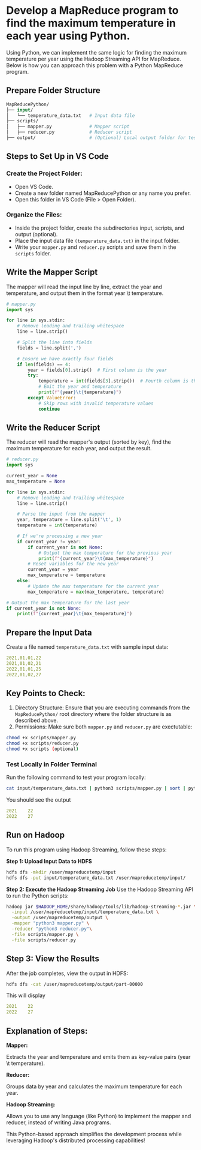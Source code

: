 # Develop a MapReduce program to find the maximum temperature in each year using Python.

Using Python, we can implement the same logic for finding the maximum temperature per year using the Hadoop Streaming API for MapReduce. Below is how you can approach this problem with a Python MapReduce program.

## Prepare Folder Structure

```graphql
MapReducePython/
├── input/
│   └── temperature_data.txt   # Input data file
├── scripts/
│   ├── mapper.py              # Mapper script
│   ├── reducer.py             # Reducer script
├── output/                    # (Optional) Local output folder for testing
```

## Steps to Set Up in VS Code

### Create the Project Folder:

* Open VS Code.
* Create a new folder named MapReducePython or any name you prefer.
* Open this folder in VS Code (File > Open Folder).

### Organize the Files:

* Inside the project folder, create the subdirectories input, scripts, and output (optional).
* Place the input data file `(temperature_data.txt)` in the input folder.
* Write your `mapper.py` and `reducer.py` scripts and save them in the `scripts` folder.


## Write the Mapper Script
The mapper will read the input line by line, extract the year and temperature, and output them in the format year \t temperature.

```python
# mapper.py
import sys

for line in sys.stdin:
    # Remove leading and trailing whitespace
    line = line.strip()

    # Split the line into fields
    fields = line.split(',')

    # Ensure we have exactly four fields
    if len(fields) == 4:
        year = fields[0].strip()  # First column is the year
        try:
            temperature = int(fields[3].strip())  # Fourth column is the temperature
            # Emit the year and temperature
            print(f"{year}\t{temperature}")
        except ValueError:
            # Skip rows with invalid temperature values
            continue
```

## Write the Reducer Script
The reducer will read the mapper's output (sorted by key), find the maximum temperature for each year, and output the result.

```python
# reducer.py
import sys

current_year = None
max_temperature = None

for line in sys.stdin:
    # Remove leading and trailing whitespace
    line = line.strip()

    # Parse the input from the mapper
    year, temperature = line.split('\t', 1)
    temperature = int(temperature)

    # If we're processing a new year
    if current_year != year:
        if current_year is not None:
            # Output the max temperature for the previous year
            print(f"{current_year}\t{max_temperature}")
        # Reset variables for the new year
        current_year = year
        max_temperature = temperature
    else:
        # Update the max temperature for the current year
        max_temperature = max(max_temperature, temperature)

# Output the max temperature for the last year
if current_year is not None:
    print(f"{current_year}\t{max_temperature}")
```
## Prepare the Input Data
Create a file named <code>temperature_data.txt</code> with sample input data:

```yaml
2021,01,01,22
2021,01,02,21
2022,01,01,25
2022,01,02,27
```

## Key Points to Check: 
1. Directory Structure: Ensure that you are executing commands from the `MapReducePython/` root directory where the folder structure is as described above.
2. Permissions: Make sure both `mapper.py` and `reducer.py` are exectutable:

```bash
chmod +x scripts/mapper.py
chmod +x scripts/reducer.py
chmod +x scripts (optional)
```

### Test Locally in Folder Terminal

Run the following command to test your program locally:

```bash
cat input/temperature_data.txt | python3 scripts/mapper.py | sort | python3 scripts/reducer.py
```

You should see the output
```yaml
2021	22
2022	27
```

## Run on Hadoop
To run this program using Hadoop Streaming, follow these steps:

**Step 1: Upload Input Data to HDFS**
```bash
hdfs dfs -mkdir /user/mapreducetemp/input
hdfs dfs -put input/temperature_data.txt /user/mapreducetemp/input/
```

**Step 2: Execute the Hadoop Streaming Job**
Use the Hadoop Streaming API to run the Python scripts:

```bash
hadoop jar $HADOOP_HOME/share/hadoop/tools/lib/hadoop-streaming-*.jar \
  -input /user/mapreducetemp/input/temperature_data.txt \
  -output /user/mapreducetemp/output \
  -mapper "python3 mapper.py" \
  -reducer "python3 reducer.py"\
  -file scripts/mapper.py \
  -file scripts/reducer.py
```

## Step 3: View the Results
After the job completes, view the output in HDFS:

```bash
hdfs dfs -cat /user/mapreducetemp/output/part-00000
```

This will display

```yaml
2021	22
2022	27
```

## Explanation of Steps:

**Mapper:**

  Extracts the year and temperature and emits them as key-value pairs (year \t temperature).

**Reducer:**

  Groups data by year and calculates the maximum temperature for each year.
  
**Hadoop Streaming:**
  
  Allows you to use any language (like Python) to implement the mapper and reducer, instead of writing Java programs.

This Python-based approach simplifies the development process while leveraging Hadoop's distributed processing capabilities!
